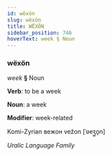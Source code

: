 ```yaml
---
id: wëxön
slug: wëxön
title: WËXÖN
sidebar_position: 746
hoverText: week § Noun
---
```


### wëxön

*week* **§** Noun

**Verb**: to be a week

**Noun**: a week

**Modifier**: week-related

Komi-Zyrian вежон vežon [ˈʋeʒ̺o̞n]

*Uralic Language Family*